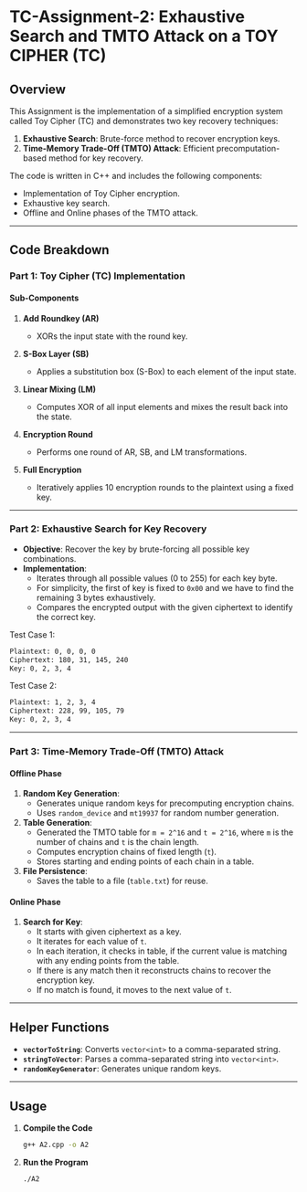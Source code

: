 # TC-Assignment-2: Exhaustive Search and TMTO Attack on a TOY CIPHER (TC)

## Overview

This Assignment is the  implementation of a simplified encryption system called Toy Cipher (TC) and demonstrates two key recovery techniques:

1. **Exhaustive Search**: Brute-force method to recover encryption keys.
2. **Time-Memory Trade-Off (TMTO) Attack**: Efficient precomputation-based method for key recovery.

The code is written in C++ and includes the following components:

- Implementation of Toy Cipher encryption.
- Exhaustive key search.
- Offline and Online phases of the TMTO attack.

---

## Code Breakdown

### Part 1: Toy Cipher (TC) Implementation

#### Sub-Components

1. **Add Roundkey (AR)**
   - XORs the input state with the round key.

2. **S-Box Layer (SB)**
   - Applies a substitution box (S-Box) to each element of the input state.

3. **Linear Mixing (LM)**
   - Computes XOR of all input elements and mixes the result back into the state.

4. **Encryption Round**
   - Performs one round of AR, SB, and LM transformations.

5. **Full Encryption**
   - Iteratively applies 10 encryption rounds to the plaintext using a fixed key.

---

### Part 2: Exhaustive Search for Key Recovery

- **Objective**: Recover the key by brute-forcing all possible key combinations.
- **Implementation**:
  - Iterates through all possible values (0 to 255) for each key byte.
  - For simplicity, the first of key is fixed to `0x00` and we have to find the remaining 3 bytes exhaustively.
  - Compares the encrypted output with the given ciphertext to identify the correct key.

Test Case 1:
```bash
Plaintext: 0, 0, 0, 0
Ciphertext: 180, 31, 145, 240
Key: 0, 2, 3, 4
```

Test Case 2:
```bash
Plaintext: 1, 2, 3, 4
Ciphertext: 228, 99, 105, 79
Key: 0, 2, 3, 4
```
---

### Part 3: Time-Memory Trade-Off (TMTO) Attack

#### Offline Phase

1. **Random Key Generation**:
   - Generates unique random keys for precomputing encryption chains.
   - Uses `random_device` and `mt19937` for random number generation.
2. **Table Generation**:
   - Generated the TMTO table for `m = 2^16` and `t = 2^16`, where `m` is the number of chains and `t` is the chain length.
   - Computes encryption chains of fixed length (`t`).
   - Stores starting and ending points of each chain in a table.
3. **File Persistence**:
   - Saves the table to a file (`table.txt`) for reuse.

#### Online Phase

1. **Search for Key**:
   - It starts with given ciphertext as a key.
   - It iterates for each value of `t`.
   - In each iteration, it checks in table, if the current value is matching with any ending points from the table.
   - If there is any match then it reconstructs chains to recover the encryption key.
   - If no match is found, it moves to the next value of `t`.

---

## Helper Functions

- **`vectorToString`**: Converts `vector<int>` to a comma-separated string.
- **`stringToVector`**: Parses a comma-separated string into `vector<int>`.
- **`randomKeyGenerator`**: Generates unique random keys.

---

## Usage


1. **Compile the Code**
   ```sh
   g++ A2.cpp -o A2
   ```

2. **Run the Program**
     ```sh
     ./A2
     ```
